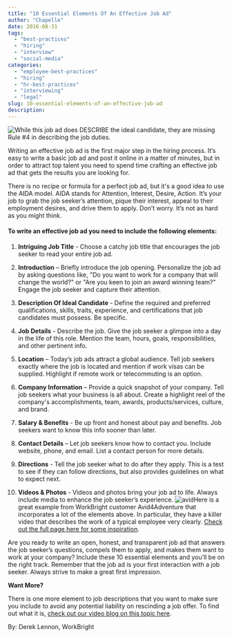 ```yaml
---
title: "10 Essential Elements Of An Effective Job Ad"
author: "Chapelle"
date: 2016-08-31
tags:
  - "best-practices"
  - "hiring"
  - "interview"
  - "social-media"
categories:
  - "employee-best-practices"
  - "hiring"
  - "hr-best-practices"
  - "interviewing"
  - "legal"
slug: 10-essential-elements-of-an-effective-job-ad
description: 
---
```

![While this job ad does DESCRIBE the ideal candidate, they are missing Rule #4 in describing the job duties.](/images/blog/10-essential-elements-of-an-effective-job-ad/surgeon-worst-job-adverts.jpg)  
  
  
  
Writing an effective job ad is the first major step in the hiring process. It’s easy to write a basic job ad and post it online in a matter of minutes, but in order to attract top talent you need to spend time crafting an effective job ad that gets the results you are looking for.  
  
There is no recipe or formula for a perfect job ad, but it's a good idea to use the AIDA model. AIDA stands for Attention, Interest, Desire, Action. It’s your job to grab the job seeker’s attention, pique their interest, appeal to their employment desires, and drive them to apply. Don’t worry. It’s not as hard as you might think.
#### To write an effective job ad you need to include the following elements:


1. **Intriguing Job Title** - Choose a catchy job title that encourages the job seeker to read your entire job ad.

2. **Introduction** – Briefly introduce the job opening. Personalize the job ad by asking questions like, "Do you want to work for a company that will change the world?" or "Are you keen to join an award winning team?" Engage the job seeker and capture their attention.

3. **Description Of Ideal Candidate** - Define the required and preferred qualifications, skills, traits, experience, and certifications that job candidates must possess. Be specific.

4. **Job Details** - Describe the job. Give the job seeker a glimpse into a day in the life of this role. Mention the team, hours, goals, responsibilities, and other pertinent info.

5. **Location** – Today’s job ads attract a global audience. Tell job seekers exactly where the job is located and mention if work visas can be supplied. Highlight if remote work or telecommuting is an option.

6. **Company Information** – Provide a quick snapshot of your company. Tell job seekers what your business is all about. Create a highlight reel of the company's accomplishments, team, awards, products/services, culture, and brand.

7. **Salary & Benefits** - Be up front and honest about pay and benefits. Job seekers want to know this info sooner than later.

8. **Contact Details** – Let job seekers know how to contact you. Include website, phone, and email. List a contact person for more details.

9. **Directions** - Tell the job seeker what to do after they apply. This is a test to see if they can follow directions, but also provides guidelines on what to expect next.

10. **Videos & Photos** - Videos and photos bring your job ad to life. Always include media to enhance the job seeker’s experience.
 ![avid](/images/blog/10-essential-elements-of-an-effective-job-ad/avid-300x157.png)Here is a great example from WorkBright customer Avid4Adventure that incorporates a lot of the elements above. In particular, they have a killer video that describes the work of a typical employee very clearly. [Check out the full page here for some inspiration](http://www.avid4.com/jobs/).  
  
Are you ready to write an open, honest, and transparent job ad that answers the job seeker’s questions, compels them to apply, and makes them want to work at your company? Include these 10 essential elements and you’ll be on the right track. Remember that the job ad is your first interaction with a job seeker. Always strive to make a great first impression.  
  
**Want More?**  
  
There is one more element to job descriptions that you want to make sure you include to avoid any potential liability on rescinding a job offer. To find out what it is, [check out our video blog on this topic here](https://www.youtube.com/watch?v=CW743GH6RyQ).  
  
By: Derek Lennon, WorkBright  
  
  
  


  
  


  
  



